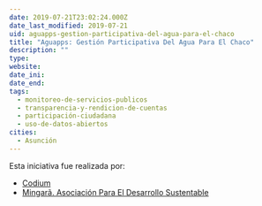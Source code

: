 ```yaml
---
date: 2019-07-21T23:02:24.000Z
date_last_modified: 2019-07-21
uid: aguapps-gestion-participativa-del-agua-para-el-chaco
title: "Aguapps: Gestión Participativa Del Agua Para El Chaco"
description: ""
type: 
website: 
date_ini: 
date_end: 
tags:
  - monitoreo-de-servicios-publicos
  - transparencia-y-rendicion-de-cuentas
  - participación-ciudadana
  - uso-de-datos-abiertos
cities: 
  - Asunción
---
```


Esta iniciativa fue realizada por:

- [Codium](/i/codium.html)
- [Mingarã. Asociación Para El Desarrollo Sustentable](/i/mingarã-asociacion-para-el-desarrollo-sustentable.html)
